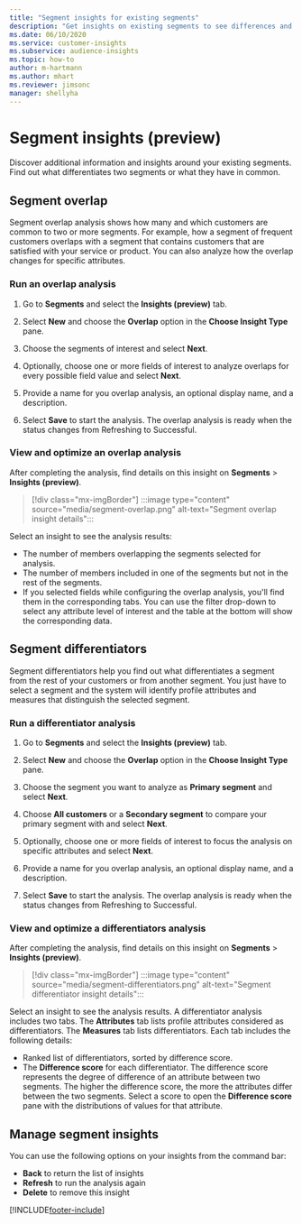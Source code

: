 ```yaml
---
title: "Segment insights for existing segments"
description: "Get insights on existing segments to see differences and commonalities."
ms.date: 06/10/2020
ms.service: customer-insights
ms.subservice: audience-insights
ms.topic: how-to
author: m-hartmann
ms.author: mhart
ms.reviewer: jimsonc
manager: shellyha
---
```


# Segment insights (preview)

Discover additional information and insights around your existing segments. Find out what differentiates two segments or what they have in common.

## Segment overlap

Segment overlap analysis shows how many and which customers are common to two or more segments. For example, how a segment of frequent customers overlaps with a segment that contains customers that are satisfied with your service or product.
You can also analyze how the overlap changes for specific attributes.

### Run an overlap analysis

1. Go to **Segments** and select the **Insights (preview)** tab.

1. Select **New** and choose the **Overlap** option in the **Choose Insight Type** pane.

1. Choose the segments of interest and select **Next**.

1. Optionally, choose one or more fields of interest to analyze overlaps for every possible field value and select **Next**.

1. Provide a name for you overlap analysis, an optional display name, and a description.

1. Select **Save** to start the analysis. The overlap analysis is ready when the status changes from Refreshing to Successful.

### View and optimize an overlap analysis

After completing the analysis, find details on this insight on **Segments** > **Insights (preview)**.

> [!div class="mx-imgBorder"]
> :::image type="content" source="media/segment-overlap.png" alt-text="Segment overlap insight details":::

Select an insight to see the analysis results:

- The number of members overlapping the segments selected for analysis.
- The number of members included in one of the segments but not in the rest of the segments.
- If you selected fields while configuring the overlap analysis, you'll find them in the corresponding tabs. You can use the filter drop-down to select any attribute level of interest and the table at the bottom will show the corresponding data.

## Segment differentiators

Segment differentiators help you find out what differentiates a segment from the rest of your customers or from another segment. You just have to select a segment and the system will identify profile attributes and measures that distinguish the selected segment.

### Run a differentiator analysis

1. Go to **Segments** and select the **Insights (preview)** tab.

1. Select **New** and choose the **Overlap** option in the **Choose Insight Type** pane.

1. Choose the segment you want to analyze as **Primary segment** and select **Next**.

1. Choose **All customers** or a **Secondary segment** to compare your primary segment with and select **Next**.

1. Optionally, choose one or more fields of interest to focus the analysis on specific attributes and select **Next**.

1. Provide a name for you overlap analysis, an optional display name, and a description.

1. Select **Save** to start the analysis. The overlap analysis is ready when the status changes from Refreshing to Successful.

### View and optimize a differentiators analysis

After completing the analysis, find details on this insight on **Segments** > **Insights (preview)**.

> [!div class="mx-imgBorder"]
> :::image type="content" source="media/segment-differentiators.png" alt-text="Segment differentiator insight details":::

Select an insight to see the analysis results. A differentiator analysis includes two tabs. The **Attributes** tab lists profile attributes considered as differentiators. The **Measures** tab lists differentiators. Each tab includes the following details:

- Ranked list of differentiators, sorted by difference score.
- The **Difference score** for each differentiator. The difference score represents the degree of difference of an attribute between two segments. The higher the difference score, the more the attributes differ between the two segments. Select a score to open the **Difference score** pane with the distributions of values for that attribute.

## Manage segment insights

You can use the following options on your insights from the command bar:

- **Back** to return the list of insights
- **Refresh** to run the analysis again
- **Delete** to remove this insight


[!INCLUDE[footer-include](../includes/footer-banner.md)]